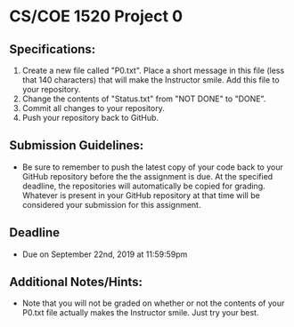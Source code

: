 # CS/COE 1520 Project 0

## Specifications:
1.  Create a new file called "P0.txt". Place a short message in this file (less that 140 characters) that will make the Instructor smile. Add this file to your repository.
1.  Change the contents of "Status.txt" from "NOT DONE" to "DONE".
1.  Commit all changes to your repository.
1.  Push your repository back to GitHub.

## Submission Guidelines:
*  Be sure to remember to push the latest copy of your code back to your GitHub repository before the the assignment is due.  At the specified deadline, the repositories will automatically be copied for grading.  Whatever is present in your GitHub repository at that time will be considered your submission for this assignment.

## Deadline
*  Due on September 22nd, 2019 at 11:59:59pm

## Additional Notes/Hints:
*  Note that you will not be graded on whether or not the contents of your P0.txt file actually makes the Instructor smile.  Just try your best.
